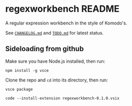 # regexworkbench README

A regular expression workbench in the style of Komodo's.

See [`CHANGELOG.md`](https://github.com/stephen-riley/regexworkbench/blob/master/CHANGELOG.md) and [`TODO.md`](https://github.com/stephen-riley/regexworkbench/blob/master/TODO.md) for latest status.

## Sideloading from github

Make sure you have Node.js installed, then run:

`npm install -g vsce`

Clone the repo and `cd` into its directory, then run:

`vsce package`

`code --install-extension regexworkbench-0.1.0.vsix`
